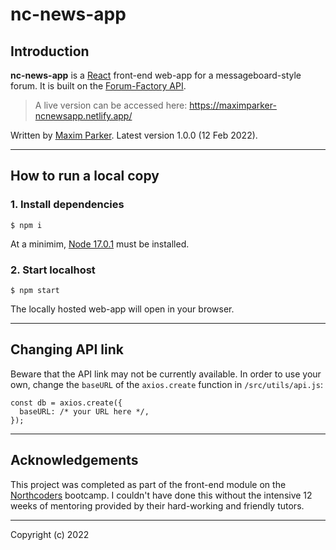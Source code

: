 # nc-news-app

## Introduction

**nc-news-app** is a [React](https://reactjs.org/) front-end web-app for a messageboard-style forum. It is built on the [Forum-Factory API](https://github.com/MaximParker/forum-factory).

> A live version can be accessed here: https://maximparker-ncnewsapp.netlify.app/

Written by [Maxim Parker](github.com/MaximParker). Latest version 1.0.0 (12 Feb 2022).

---
## How to run a local copy
### 1. Install dependencies
```
$ npm i
```
At a minimim, [Node 17.0.1](https://nodejs.org/en/) must be installed.

### 2. Start localhost
```
$ npm start
```
The locally hosted web-app will open in your browser.

---
## Changing API link
Beware that the API link may not be currently available. In order to use your own, change the `baseURL` of the `axios.create` function in `/src/utils/api.js`:
```
const db = axios.create({
  baseURL: /* your URL here */,
});
```

---
## Acknowledgements

This project was completed as part of the front-end module on the [Northcoders](https://northcoders.com/) bootcamp. I couldn't have done this without the intensive 12 weeks of mentoring provided by their hard-working and friendly tutors.

---
Copyright (c) 2022